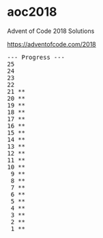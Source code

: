 # aoc2018

Advent of Code 2018 Solutions

https://adventofcode.com/2018
<pre>
--- Progress ---
25
24
23
22
21 **
20 **
19 **
18 **
17 **
16 **
15 **
14 **
13 **
12 **
11 **
10 **
 9 **
 8 **
 7 **
 6 **
 5 **
 4 **
 3 **
 2 **
 1 **
</pre>
